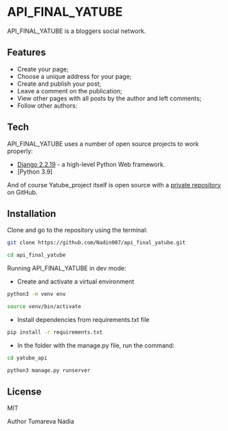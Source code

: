 # API_FINAL_YATUBE

API_FINAL_YATUBE is a bloggers social network.

## Features

- Create your page;
- Choose a unique address for your page;
- Create and publish your post;
- Leave a comment on the publication;
- View other pages with all posts by the author and left comments;
- Follow other authors:

## Tech

API_FINAL_YATUBE uses a number of open source projects to work properly:

- [Django 2.2.19] - a high-level Python Web framework.
- [Python 3.9]

And of course Yatube_project itself is open source with a [private repository][Nadin007/api_final_yatube]
 on GitHub.

## Installation

Clone and go to the repository using the terminal:

```sh
git clone https://github.com/Nadin007/api_final_yatube.git
```

```sh
cd api_final_yatube
```

Running API_FINAL_YATUBE in dev mode:
- Create and activate a virtual environment

```sh
python3 -m venv env

```
```sh
source venv/bin/activate

```
- Install dependencies from requirements.txt file

```sh
pip install -r requirements.txt
```
- In the folder with the manage.py file, run the command:

```sh
cd yatube_api
```

```sh
python3 manage.py runserver
````

## License

MIT


[//]: # (These are reference links used in the body of this note and get stripped out when the markdown processor does its job. There is no need to format nicely because it shouldn't be seen. Thanks SO - http://stackoverflow.com/questions/4823468/store-comments-in-markdown-syntax)

   [Django 2.2.19]: <https://www.djangoproject.com/download/>
   [Python 3.7]: <https://www.python.org/downloads/release/python-390/>
   [Nadin007/api_final_yatube]: <https://github.com/Nadin007/api_final_yatube>
   



Author
Tumareva Nadia

